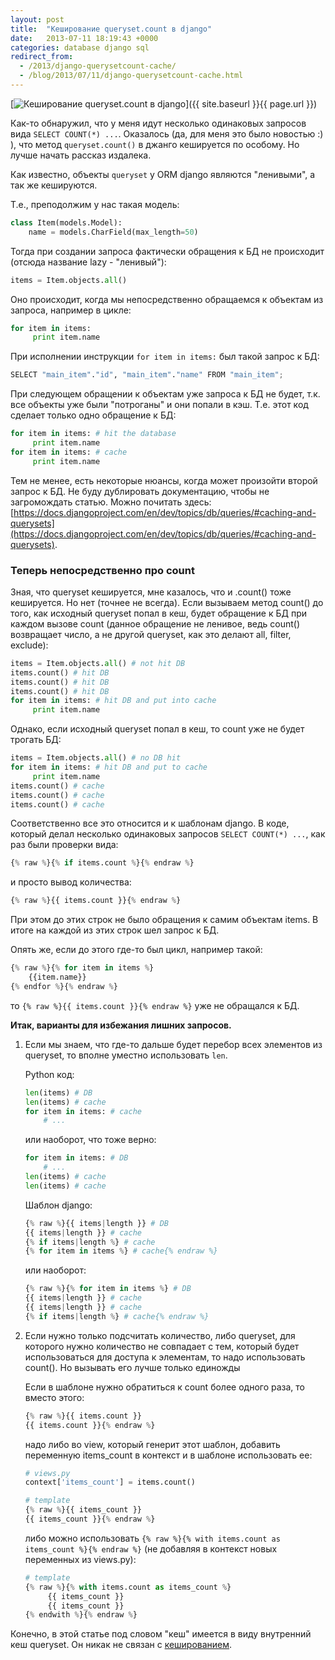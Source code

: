 ```yaml
---
layout: post
title:  "Кеширование queryset.count в django"
date:   2013-07-11 18:19:43 +0000
categories: database django sql
redirect_from:
  - /2013/django-querysetcount-cache/
  - /blog/2013/07/11/django-querysetcount-cache.html
---
```


[![Кеширование queryset.count в django](/assets/images/posts/2013-07-11-django-querysetcount-cache/to-count-22117_small.jpeg "Кеширование queryset.count в django")]({{ site.baseurl }}{{ page.url }})

Как-то обнаружил, что у меня идут несколько одинаковых запросов вида `SELECT COUNT(*) ...`. Оказалось (да, для меня это было новостью :) ), что метод `queryset.count()` в джанго кешируется по особому. Но лучше начать рассказ издалека.

<!--more-->

Как известно, объекты `queryset` у ORM django являются "ленивыми", а так же кешируются.

Т.е., преподолжим у нас такая модель:

```python
class Item(models.Model):
    name = models.CharField(max_length=50)
```

Тогда при создании запроса фактически обращения к БД не происходит (отсюда название lazy - "ленивый"):

```python
items = Item.objects.all()
```

Оно происходит, когда мы непосредственно обращаемся к объектам из запроса, например в цикле:

```python
for item in items:
     print item.name
```

При исполнении инструкции `for item in items:` был такой запрос к БД:

```python
SELECT "main_item"."id", "main_item"."name" FROM "main_item";
```

При следующем обращении к объектам уже запроса к БД не будет, т.к. все объекты уже были "потроганы" и они попали в кэш. Т.е. этот код сделает только одно обращение к БД:

```python
for item in items: # hit the database
     print item.name
for item in items: # cache
     print item.name
```

Тем не менее, есть некоторые нюансы, когда может произойти второй запрос к БД. Не буду дублировать документацию, чтобы не загромождать статью. Можно почитать здесь: [https://docs.djangoproject.com/en/dev/topics/db/queries/#caching-and-querysets](https://docs.djangoproject.com/en/dev/topics/db/queries/#caching-and-querysets).

### Теперь непосредственно про count

Зная, что queryset кешируется, мне казалось, что и .count() тоже кешируется. Но нет (точнее не всегда). Если вызываем метод count() до того, как исходный queryset попал в кеш, будет обращение к БД при каждом вызове count (данное обращение не ленивое, ведь count() возвращает число, а не другой queryset, как это делают all, filter, exclude):

```python
items = Item.objects.all() # not hit DB
items.count() # hit DB
items.count() # hit DB
items.count() # hit DB
for item in items: # hit DB and put into cache
     print item.name
```

Однако, если исходный queryset попал в кеш, то count уже не будет трогать БД:

```python
items = Item.objects.all() # no DB hit
for item in items: # hit DB and put to cache
     print item.name
items.count() # cache
items.count() # cache
items.count() # cache
```

Соответственно все это относится и к шаблонам django. В коде, который делал несколько одинаковых запросов `SELECT COUNT(*) ...`, как раз были проверки вида:

```python
{% raw %}{% if items.count %}{% endraw %}
```

и просто вывод количества:

```python
{% raw %}{{ items.count }}{% endraw %}
```

При этом до этих строк не было обращения к самим объектам items. В итоге на каждой из этих строк шел запрос к БД.

Опять же, если до этого где-то был цикл, например такой:

```python
{% raw %}{% for item in items %}
    {{item.name}}
{% endfor %}{% endraw %}
```

то `{% raw %}{{ items.count }}{% endraw %}` уже не обращался к БД.

**Итак, варианты для избежания лишних запросов.**

1. Если мы знаем, что где-то дальше будет перебор всех элементов из queryset, то вполне уместно использовать `len`.

    Python код:

    ```python
    len(items) # DB
    len(items) # cache
    for item in items: # cache
        # ...
    ```

    или наоборот, что тоже верно:

    ```python
    for item in items: # DB
        # ...
    len(items) # cache
    len(items) # cache
    ```

    Шаблон django:

    ```python
    {% raw %}{{ items|length }} # DB
    {{ items|length }} # cache
    {% if items|length %} # cache
    {% for item in items %} # cache{% endraw %}
    ```

    или наоборот:

    ```python
    {% raw %}{% for item in items %} # DB
    {{ items|length }} # cache
    {{ items|length }} # cache
    {% if items|length %} # cache{% endraw %}
    ```


2. Если нужно только подсчитать количество, либо queryset, для которого нужно количество не совпадает с тем, который будет использоваться для доступа к элементам, то надо использовать count(). Но вызывать его лучше только единожды

    Если в шаблоне нужно обратиться к count более одного раза, то вместо этого:

    ```python
    {% raw %}{{ items.count }}
    {{ items.count }}{% endraw %}
    ```

    надо либо во view, который генерит этот шаблон, добавить переменную items_count в контекст и в шаблоне использовать ее:

    ```python
    # views.py
    context['items_count'] = items.count()

    # template
    {% raw %}{{ items_count }}
    {{ items_count }}{% endraw %}
    ```

    либо можно использовать `{% raw %}{% with items.count as items_count %}{% endraw %}` (не добавляя в контекст новых переменных из views.py):

    ```python
    # template
    {% raw %}{% with items.count as items_count %}
         {{ items_count }}
         {{ items_count }}
    {% endwith %}{% endraw %}
    ```

Конечно, в этой статье под словом "кеш" имеется в виду внутренний кеш queryset. Он никак не связан с [кешированием](https://docs.djangoproject.com/en/dev/topics/cache/).
